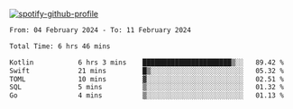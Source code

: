 [![spotify-github-profile](https://spotify-github-profile.vercel.app/api/view?uid=313pysyt3uxkjdidtiuvzf7nrnnu&cover_image=true&theme=natemoo-re&show_offline=false&background_color=121212&interchange=false&bar_color=53b14f&bar_color_cover=false)](https://spotify-github-profile.vercel.app/api/view?uid=313pysyt3uxkjdidtiuvzf7nrnnu&redirect=true)

<!--START_SECTION:waka-->

```txt
From: 04 February 2024 - To: 11 February 2024

Total Time: 6 hrs 46 mins

Kotlin           6 hrs 3 mins    ██████████████████████▒░░   89.42 %
Swift            21 mins         █▒░░░░░░░░░░░░░░░░░░░░░░░   05.32 %
TOML             10 mins         ▓░░░░░░░░░░░░░░░░░░░░░░░░   02.51 %
SQL              5 mins          ▒░░░░░░░░░░░░░░░░░░░░░░░░   01.32 %
Go               4 mins          ▒░░░░░░░░░░░░░░░░░░░░░░░░   01.13 %
```

<!--END_SECTION:waka-->